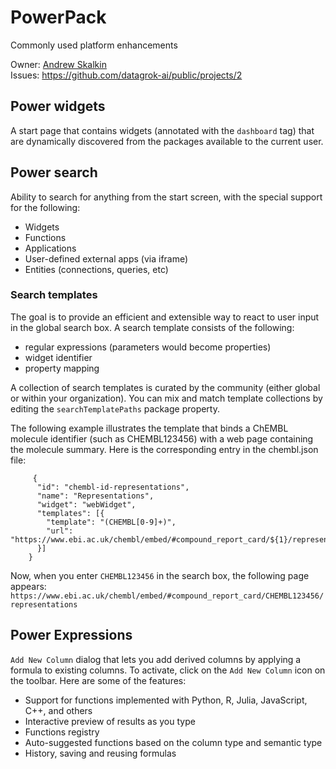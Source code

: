 # PowerPack

Commonly used platform enhancements

Owner: [Andrew Skalkin](https://github.com/skalkin)  
Issues: https://github.com/datagrok-ai/public/projects/2

## Power widgets

A start page that contains widgets (annotated with the `dashboard` tag) that are dynamically 
discovered from the packages available to the current user.

## Power search

Ability to search for anything from the start screen, with the special support for the following:
* Widgets
* Functions
* Applications
* User-defined external apps (via iframe)
* Entities (connections, queries, etc)

### Search templates

The goal is to provide an efficient and extensible way to react to user input
in the global search box. A search template consists of the following:

* regular expressions (parameters would become properties)
* widget identifier
* property mapping

A collection of search templates is curated by the community (either global or
within your organization). You can mix and match template collections by editing
the `searchTemplatePaths` package property.

The following example illustrates the template that binds a ChEMBL molecule identifier 
(such as CHEMBL123456) with a web page containing the molecule summary. Here is the 
corresponding entry in the chembl.json file:

```
     {
      "id": "chembl-id-representations",
      "name": "Representations",
      "widget": "webWidget",
      "templates": [{
        "template": "(CHEMBL[0-9]+)",
        "url": "https://www.ebi.ac.uk/chembl/embed/#compound_report_card/${1}/representations"
      }]
    }
```

Now, when you enter `CHEMBL123456` in the search box, the following page appears:
`https://www.ebi.ac.uk/chembl/embed/#compound_report_card/CHEMBL123456/representations`

## Power Expressions

`Add New Column` dialog that lets you add derived columns by applying a formula to existing columns.
To activate, click on the `Add New Column` icon on the toolbar. Here are some of the features:
* Support for functions implemented with Python, R, Julia, JavaScript, C++, and others
* Interactive preview of results as you type
* Functions registry
* Auto-suggested functions based on the column type and semantic type
* History, saving and reusing formulas